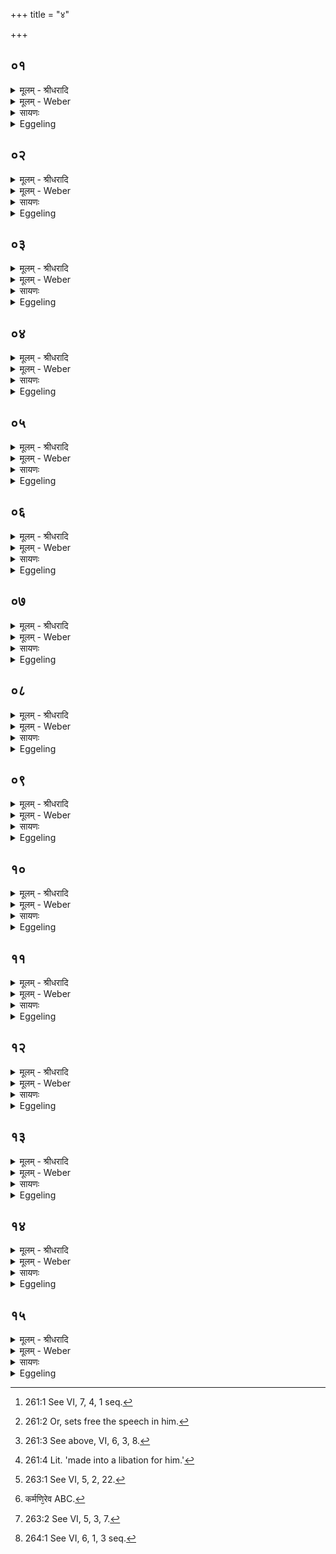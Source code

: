 +++
title = "४"

+++


## ०१
<details><summary>मूलम् - श्रीधरादि</summary>

अ᳘थ व्विष्णुक्रमा᳘न्क्रान्त्वा᳘॥  
व्वात्सप्रे᳘णोपस्थाया᳘स्तमित ऽआदित्ये भ᳘स्मैव᳘ प्रथममु᳘द्वपत्येतद्वा᳘ ऽएनमेतेना᳘न्नेन प्रीणात्येता᳘भिः समि᳘द्भिस्तस्या᳘न्नस्य जग्ध᳘स्यैष᳘ पाप्मा᳘ सीदति भ᳘स्म ते᳘नैनमेतद्व्या᳘वर्त्तयति त᳘स्मिन्न᳘पहतपाप्मन्वा᳘चं व्वि᳘सृजते व्वा᳘चं व्विसृ᳘ज्य समि᳘धमा᳘दधाति रा᳘त्र्या ऽए᳘वैनमेतद᳘न्नेन प्रीणाति रा᳘त्रीᳫँ᳭ रात्रीम᳘प्रयावं भ᳘रन्त ऽइ᳘ति त᳘स्योक्तो ब᳘न्धू रा᳘त्र्या ऽए᳘वैताम᳘रिष्टिᳫँ᳭ स्वस्तिमा᳘शास्ते तद्यत्किञ्चा᳘तो रा᳘त्र्योपसमाद᳘धात्या᳘हुतिकृतᳫँ᳭ है᳘वास्मै त᳘दुपसमा᳘दधाति॥
</details>

<details><summary>मूलम् - Weber</summary>

अ᳘थ विष्णुक्रमा᳘न्क्रान्त्वा᳟॥  
वात्सप्रे᳘णोपस्थाया᳘स्तमित आदित्ये भ᳘स्मैव᳘ प्रथममु᳘द्वपत्येतद्वा᳘ एनमेतेना᳘न्नेन प्रीणात्येता᳘भिः समि᳘द्भिस्तस्या᳘न्नस्य जग्घ᳘स्यैष᳘ पाप्मा᳘ सीदति भ᳘स्म ते᳘नैनमेतद्व्या᳘वर्तयति त᳘स्मिन्न᳘पहतपाप्मन्वा᳘चं वि᳘सृजते वा᳘चं विसृ᳘ज्य समि᳘धमा᳘दधाति रा᳘त्र्या एॗवैनमेतद᳘न्नेन प्रीणाति रा᳘त्रीं-रात्रीम᳘प्रयावम् भ᳘रन्त इ᳘ति त᳘स्योक्तो ब᳘न्धू रा᳘त्र्या एॗवैताम᳘रिष्टिᳫं स्वस्तिमा᳘शास्ते तद्यत्किं चा᳘ती रा᳘त्र्योपसमाद᳘धात्या᳘हुतिकृतᳫं हैॗवास्मै त᳘दुपसमा᳘दधाति॥
</details>

<details><summary>सायणः</summary>

…
</details>

<details><summary>Eggeling</summary>

1. Having then stridden the Vishṇu strides, and reverentially stood by (the fire) with the Vātsapra [^egg_496] (hymn), after the sun has set, he in the first place throws out the ashes (from the fire-pan). For at that (former) time he regales him (Agni) with that food, those kindling-sticks; and the foul part of that eaten food sinks to the bottom as ashes. He now clears him thereof, and infuses speech into him [^egg_497], thus freed from foulness. Having infused speech, he puts on a kindling-stick,--and thereby regales him with food for the night,--with, 'Night for night bearing unremittingly [^egg_498]'--the meaning of this has been told: he prays for that same security and wellbeing for the night; and whatsoever he puts on 'thereafter by night, that he puts on as a libation offered to him [^egg_499].

[^egg_496]: 261:1 See VI, 7, 4, 1 seq.

[^egg_497]: 261:2 Or, sets free the speech in him.

[^egg_498]: 261:3 See above, VI, 6, 3, 8.

[^egg_499]: 261:4 Lit. 'made into a libation for him.'
</details>

## ०२
<details><summary>मूलम् - श्रीधरादि</summary>

(त्य᳘) अ᳘थ प्रातरु᳘दित ऽआदित्ये[[!!]]॥  
भ᳘स्मैव᳘ प्रथममुद्वपत्येतद्वा᳘ ऽएनमेतेना᳘न्नेन[[!!]] प्रीणात्येत᳘या समि᳘धा य᳘च्च रा᳘त्र्योपसमाद᳘धाति तस्या᳘न्नस्य जग्ध᳘स्यैष᳘ पाप्मा᳘ सीदति भ᳘स्म ते᳘नैनमेतद्व्या᳘वर्त्तयति त᳘स्मिन्न᳘पहतपाप्मन्वा᳘चं व्वि᳘सृजते व्वा᳘चं विसृ᳘ज्य समि᳘धमा᳘दधात्य᳘ह्न ऽए᳘वैनमेतद᳘न्नेन प्रीणात्य᳘हरहर᳘प्रयावं भ᳘रन्त ऽइ᳘ति त᳘स्योक्तो ब᳘न्धुर᳘ह्न ऽए᳘वैताम᳘रिष्टिᳫँ᳭ स्वस्तिमा᳘शास्ते तद्यत्किञ्चातो᳘ ऽह्नोपसमाद᳘धात्या᳘हुतिकृतᳫँ᳭ है᳘वास्मै त᳘दुपसमा᳘दधाति॥
</details>

<details><summary>मूलम् - Weber</summary>

अ᳘थ प्रातरु᳘दित आदित्ये᳟॥  
भ᳘स्मैव᳘ प्रथममु᳘द्वपत्येतद्वा᳘ एनमेतेना᳘न्नेन प्रीणात्येत᳘या समि᳘धा य᳘च्च रा᳘त्र्योपसमाद᳘धाति तस्या᳘न्नस्य जग्घ᳘स्यैष᳘ पाप्मा᳘ सीदति भ᳘स्म ते᳘नैनमेतद्व्या᳘वर्तयति त᳘स्मिन्न᳘पहतपाप्मन्वा᳘चं वि᳘सृजते वा᳘चं विसृ᳘ज्य समि᳘धमा᳘दधात्य᳘ह्न एॗवैनमेतद᳘न्नेन प्रीणात्य᳘हरहर᳘प्रयावम् भ᳘रन्त इ᳘ति त᳘स्योक्तो ब᳘न्धुर᳘ह्न एॗवैताम᳘रिष्टिᳫं स्वस्तिमा᳘शास्ते तद्यत्किं चातो᳘ ऽह्नोपसमाद᳘धात्या᳘हुतिकृतᳫं हैॗवास्मै त᳘दुपसमा᳘दधाति॥
</details>

<details><summary>सायणः</summary>

…
</details>

<details><summary>Eggeling</summary>

2. And in the morning, when the sun has risen, he in the first place throws out the ashes. For at that (former) time he regales him with that food, that kindling-stick; and the foul part of that eaten food which he puts on during the night sinks to the

bottom as ashes. He now clears him thereof, and infuses speech into him thus freed from foulness. Having infused speech, he puts on a kindling-stick,--and thereby regales him with food for the day--with, 'Day by day bearing unremittingly;'--the meaning of this has been told: he prays for that same security and well-being for the day; and whatsoever he puts on thereafter by day, that he puts on as a libation offered to him.
</details>

## ०३
<details><summary>मूलम् - श्रीधरादि</summary>

(त्य) अहोरात्रे वा᳘ ऽअभिव᳘र्तमाने[[!!]] संव्वत्सर᳘माप्नुतः संव्वत्सर᳘ ऽइदᳫँ᳭ स᳘र्व्वमाह्णायै᳘वैताम᳘रिष्टिᳫँ᳭ स्वस्तिमा᳘शास्ते॥
</details>

<details><summary>मूलम् - Weber</summary>

अहोरात्रे वा᳘ अभि᳘वर्तमाने संवत्सर᳘माप्नुतः संवत्सर᳘ इदᳫं स᳘र्वमाह्ना᳘यैॗवैताम᳘रिष्टिᳫं स्वस्तिमा᳘शास्ते॥
</details>

<details><summary>सायणः</summary>

…
</details>

<details><summary>Eggeling</summary>

3. Verily, day and night passing on come up to a year, and the year is everything here: he prays for that security and well-being for a succession of days.
</details>

## ०४
<details><summary>मूलम् - श्रीधरादि</summary>

(स्ते᳘ ऽथ) अ᳘थ य᳘दा ऽस्मै व्रतं᳘ प्रय᳘च्छन्ति॥  
(न्त्य᳘) अ᳘थ व्व्रते न्य᳘ज्य समि᳘धमा᳘दधाति न᳘ व्व्रते न्यञ्ज्यादि᳘त्यु[[!!]] है᳘क ऽआहुरा᳘हुतिं त᳘ज्जुहुयाद᳘नवकॢप्तं वै तद्य᳘द्दीक्षित ऽआ᳘हुतिं जुहुयादि᳘ति॥
</details>

<details><summary>मूलम् - Weber</summary>

अ᳘थ यॗदास्मै व्रत᳘म् प्रय᳘छन्ति॥  
अ᳘थ व्रते न्य᳘ज्य समि᳘धमा᳘दधाति न᳘ व्रते न्य᳘ञ्ज्यादि᳘त्यु है᳘क आहुरा᳘हुतिं त᳘ज्जुहुयाद᳘नवकॢप्तं वै तद्य᳘द्दीक्षित आ᳘हुतिं जुहुयादि᳘ति॥
</details>

<details><summary>सायणः</summary>

…
</details>

<details><summary>Eggeling</summary>

4. And when they give him (the Sacrificer) the fast-milk, he puts on a kindling-stick, after dipping it into the fast-milk. Some, however, say, 'Let him not dip it into the fast-milk: he would be offering a libation, and it would be improper were one who is initiated to offer a libation.'
</details>

## ०५
<details><summary>मूलम् - श्रीधरादि</summary>

स वै᳘ न्यञ्ज्यादेव[[!!]]॥  
दै᳘वो वा᳘ ऽअस्यैष᳘ ऽआत्मा᳘ मानुषो ऽयᳫँ᳭[[!!]] स यन्न᳘ न्यञ्ज्यान्न᳘ हैतं दै᳘वमात्मा᳘नं प्रीणीयाद᳘थ य᳘न्न्यन᳘क्ति त᳘थो हैतं दै᳘वमात्मा᳘नं प्रीणाति सा य᳘त्समित्ते᳘न ना᳘हुतिर्य᳘दु व्व्रते᳘ न्यक्ता तेना᳘न्नम᳘न्नᳫँ᳭ हि᳘ व्रतम्[[!!]]॥
</details>

<details><summary>मूलम् - Weber</summary>

स वै न्य᳘ञ्ज्यादेव᳟॥  
दे᳘वो वा᳘ अस्यैष᳘ आत्मा᳘ मानुॗषो ऽयᳫं स यन्न᳘ न्यञ्ज्यान्न᳘ हैतं दै᳘वमात्मा᳘नम् प्रीणीयाद᳘थ य᳘न्न्यन᳘क्ति त᳘थो हैतं दै᳘वमात्मा᳘नम् प्रीणाति सा य᳘त्समित्ते᳘न ना᳘हुतिर्य᳘दु व्रते᳘ न्यक्ता तेना᳘न्नम᳘न्नᳫं हि᳘ व्रत᳘म्॥
</details>

<details><summary>सायणः</summary>

…
</details>

<details><summary>Eggeling</summary>

5. Let him nevertheless dip it in, for that (Āhavanīya fire) is his (the Sacrificer's) divine body, and this (real body of his) is his human one. Now were he not to dip it in, he would not be satisfying that divine body of his; but when he clips it in, he does so satisfy that divine body. And in that it is a kindling-stick, it is not a libation; and in that it is dipped into the fast-milk, it is food, for the fast-milk is food.
</details>

## ०६
<details><summary>मूलम् - श्रीधरादि</summary>

(ᳫँ᳭) स वै᳘ समि᳘धमाधाया᳘थ व्व्रतयति॥  
दै᳘वो वा᳘ ऽअस्यैष᳘ ऽआत्मा᳘ मानु᳘षो ऽयं᳘ देवा᳘ ऽउ वा ऽअग्रे᳘ ऽथ मनु᳘ष्यास्त᳘स्मात्समि᳘धमाधाया᳘थ व्व्रतयति॥
</details>

<details><summary>मूलम् - Weber</summary>

स वै᳘ समि᳘धमाधाया᳘थ व्रतयति॥  
दै᳘वो वा᳘ अस्यैष᳘ आत्मा᳘ मानुॗषो ऽयं᳘ देवा᳘ उ वा अग्रे᳘ ऽथ मनुॗष्यास्त᳘स्मात्समि᳘धमाधाया᳘थ व्रतयति॥
</details>

<details><summary>सायणः</summary>

…
</details>

<details><summary>Eggeling</summary>

6. And having put on the kindling-stick, he drinks the fast-milk; for that (fire) is his divine body, and this (body of his) is the human one; and the gods (come) first, and then men: hence he drinks the fast-milk after putting the kindling-stick on (the fire).
</details>

## ०७
<details><summary>मूलम् - श्रीधरादि</summary>

(त्य᳘) अ᳘न्नपते᳘ ऽन्नस्य नो देहीति[[!!]]॥  
(त्य᳘) अ᳘शनपते᳘ ऽशनस्य नो देही᳘त्येत᳘दनमीव᳘स्य शुष्मि᳘ण ऽइ᳘त्यनशनाय᳘स्य शुष्मि᳘ण ऽइ᳘त्येतत्प्र᳘प्र दाता᳘रं तारिष ऽइ᳘ति य᳘जमानो वै᳘ दाता प्र य᳘जमानं तारिष ऽइ᳘त्येतदू᳘र्जं धेहि द्विप᳘दे च᳘तुष्पद ऽइ᳘त्याशि᳘षमा᳘शास्ते᳘ य᳘दु भिन्ना᳘यै प्रा᳘यश्चित्तिमाहो᳘त्तरस्मिंस्त᳘दन्वाख्या᳘न ऽइ᳘ति॥
</details>

<details><summary>मूलम् - Weber</summary>

अ᳘न्नपते᳘ ऽन्नस्य नो देही᳘ति॥  
अ᳘शनपते᳘ ऽशनस्य नो देही᳘त्येत᳘दनमीव᳘स्य शुष्मि᳘ण इ᳘त्यनशनाय᳘स्य शुष्मि᳘ण इ᳘त्येतत्प्र᳘-प्र दाता᳘रं तारिष इ᳘ति य᳘जमानो वै᳘ दाता प्र य᳘जमानं तारिष इ᳘त्येतदू᳘र्जं धेहि द्विप᳘दे च᳘तुष्पद इ᳘त्याशि᳘षमा᳘शास्ते य᳘दु भिन्ना᳘यै प्रा᳘यश्चित्तिमाहो᳘त्तरस्मिंस्त᳘दन्वाख्या᳘न इ᳘ति॥
</details>

<details><summary>सायणः</summary>

…
</details>

<details><summary>Eggeling</summary>

7. [He puts it on, with Vāj. S. XI, 83] 'O

 Lord of food; give us of thy food!'--that is, 'O Lord of viands, give us of thy viands!'--'of the pain-allaying, strengthening'--that is, 'of the hunger-allaying, strengthening (food),'--'Onward, onward lead thou the giver!'--the giver, doubtless, is the Sacrificer: thus, 'Onward lead thou the Sacrificer!'--'Give us sustenance for the two-footed and the four-footed!'--he thereby asks a blessing. Now as to the expiation in case of (the fire-pan being) broken which, he said, would be explained 'in a subsequent chapter [^egg_500].'

[^egg_500]: 263:1 See VI, 5, 2, 22.
</details>

## ०८
<details><summary>मूलम् - श्रीधरादि</summary>

य᳘द्ये᳘षोखा᳘ भिद्ये᳘त॥  
या᳘ ऽभिन्ना न᳘वा स्था᳘ल्युरुबिली स्यात्त᳘स्यामेनं पर्या᳘वपेदा᳘र्च्छति वा᳘ ऽए᳘षोखा या᳘ भिद्यते᳘ ऽनार्तो वा ऽइयं᳘ देवता᳘ ऽनार्त्तायामिमम᳘नार्तं ब्बिभराणी᳘ति त᳘त्रोखा᳘यै कपा᳘लं पुर᳘स्तात्प्रा᳘स्यति त᳘थो हैष᳘ ऽएत᳘स्यै स्वा᳘यै यो᳘नेर्न᳘ च्यवते॥
</details>

<details><summary>मूलम् - Weber</summary>

य᳘द्येॗषोखा᳘ भिद्ये᳘त॥  
या᳘भिन्ना न᳘वा स्था᳘ल्युरुबिलो स्यात्त᳘स्यामेनम् पर्या᳘वपेदा᳘र्छति वा᳘ एॗषोखा या᳘ भिद्यते᳘ ऽनार्तो इयं᳘ देवता᳘नार्तायामिमम᳘नार्तम् बिभराणी᳘ति त᳘त्रोखा᳘यै कपा᳘लम् पुर᳘स्तात्प्रा᳘स्यति त᳘थो हैष᳘ एत᳘स्यै यो᳘नेर्न᳘ च्यवते॥
</details>

<details><summary>सायणः</summary>

…
</details>

<details><summary>Eggeling</summary>

8. If the fire-pan were to break, let him pour that (fire in the pan) into any such unbroken, new pot with a wide mouth as there may be; for the pan which is broken indeed suffers injury, but uninjured is this deity (Agni): 'Uninjured I will bear him in the uninjured!' so he thinks. Into that (pot) he first throws a potsherd of the (broken) pan, and thus he (Agni) is not deprived of that womb of his.
</details>

## ०९
<details><summary>मूलम् - श्रीधरादि</summary>

(ते᳘ ऽथ) अ᳘थ मृ᳘दमात्दृ᳘त्य॥  
(त्यो) उखां᳘ चोपशयां᳘ च पिष्ट्वा᳘ सᳫँ᳭सृ᳘ज्योखां᳘ करोत्येत᳘यै᳘वावृता᳘ ऽनुपहरन्य᳘जुस्तूष्णी᳘मेव᳘ पक्त्वा᳘ पर्या᳘वपति कर्मणि᳘रेव त᳘त्र प्रा᳘यश्चित्तिः पु᳘नस्तत्कपा᳘लमुखा᳘यामुपसम᳘स्योखां᳘[[!!]] चोपशयां᳘ च पिष्ट्वा᳘ सᳫँ᳭सृ᳘ज्य नि᳘दधाति प्रा᳘यश्चित्तिभ्यः॥
</details>

<details><summary>मूलम् - Weber</summary>

अ᳘थ मृ᳘दमाहृ᳘त्य॥  
उखां᳘ चोपशयां᳘ च पिष्ट्वा᳘ संसृ᳘ज्योखां᳘ करोत्येत᳘यैॗवावृता᳘नुपहरन्य᳘जुस्तूष्णी᳘मेव᳘ पक्त्वा᳘ पर्या᳘वपति कर्मणि᳘रेव [^wbr_1] त᳘त्र प्रा᳘यश्चित्तिः पु᳘नस्त᳘त्कपा᳘लमुखा᳘यामुपसम᳘स्योखां᳘ चोपशयां᳘ च पिष्ट्वा᳘ संसृ᳘ज्य नि᳘दधाति प्रा᳘यश्चित्तिभ्यः॥  

[^wbr_1]: कर्मणि᳘रेव ABC.
</details>

<details><summary>सायणः</summary>

…
</details>

<details><summary>Eggeling</summary>

9. He then takes the (remaining [^egg_501]) clay, and having pounded both the (broken) pan and that remainder, and mixed it, he makes a (new) pan in the very same way, without using any formula, quite silently. Having baked it, he pours (the fire) over. The expiation in this case is one of performance only. Having again thrown that potsherd into the (new) pan, and pounded both the (temporary) pan and the remaining clay, and mixed it, he lays it aside for expiation.

[^egg_501]: 263:2 See VI, 5, 3, 7.
</details>

## १०
<details><summary>मूलम् - श्रीधरादि</summary>

(भ्यो᳘ ऽथ) अ᳘थ य᳘द्येष ऽउ᳘ख्यो ऽग्नि᳘रनुग᳘च्छेत्॥  
(द्गा᳘) गा᳘र्हपत्यं वाव स᳘ गच्छति गा᳘र्हपत्याद्धि स आ᳘त्दृतो भ᳘वति गा᳘र्हपत्यादे᳘वैनं प्रा᳘ञ्चमुद्धृ᳘त्योपसमाधा᳘योखां प्र᳘व्वृञ्ज्यादेत᳘यै᳘वाव्वृता᳘ ऽनुपहरन्य᳘जुस्तूष्णी᳘मेव तां᳘ य᳘दा ऽग्नि᳘रारो᳘हति॥
</details>

<details><summary>मूलम् - Weber</summary>

अ᳘थ य᳘द्येष उ᳘ख्यो ऽग्नि᳘रनुग᳘छेत्॥  
गा᳘र्हपत्यं वाव स᳘ गछति गा᳘र्हपत्याद्धि स आ᳘हृतो भ᳘वति गा᳘र्हपत्यादेॗवैनम् प्रा᳘ञ्चमुद्धृ᳘त्योपसमाधा᳘योखाम् प्र᳘वृञ्ज्यादेत᳘यैॗवावृता᳘नुपहरन्य᳘जुस्तूष्णी᳘मेव तां᳘ यॗदाग्नि᳘रारो᳘हति॥
</details>

<details><summary>सायणः</summary>

…
</details>

<details><summary>Eggeling</summary>

10. And if the fire in the pan (Ukhya Agni) were to go out, it is doubtless to the Gārhapatya that it goes, for from the Gārhapatya it has been taken. Having then taken it out of the Gārhapatya eastwards (to the place of the Āhavanīya), and put fuel on it, let him

put the fire-pan on it in the same way (as before), without using any formula, quite silently. When the fire rises up to it,--
</details>

## ११
<details><summary>मूलम् - श्रीधरादि</summary>

(त्य᳘) अ᳘थ प्रा᳘यश्चित्ती करोति॥  
स᳘र्व्वेभ्यो वा᳘ ऽएष᳘ ऽएतं का᳘मेभ्य ऽआ᳘धत्ते तद्य᳘दे᳘वास्या᳘त्र का᳘मानां व्यवच्छिद्य᳘ते ऽग्नाव᳘नुगते त᳘दे᳘वैतत्स᳘न्तनोति स᳘न्दधात्युभे प्रा᳘यश्चित्ती करोत्यध्वरप्रायश्चित्तिं᳘ चाग्निप्रायश्चित्तिं᳘ चाध्वर᳘स्य पू᳘र्व्वाम᳘थाग्नेस्त᳘स्योक्तो ब᳘न्धुः॥
</details>

<details><summary>मूलम् - Weber</summary>

अ᳘थ प्रा᳘यश्चित्ती करोति॥  
स᳘र्वेभ्यो वा᳘ एष᳘ एतं का᳘मेभ्यो आ᳘धत्ते तद्य᳘देॗवास्या᳘त्र का᳘मानां व्यवछिद्य᳘ते ऽग्नाव᳘नुगते त᳘देॗवैतत्सं᳘तनोति सं᳘दधात्युभे प्रा᳘यश्चित्ती करोत्यध्वरप्रायश्चित्तिं᳘ चाग्निप्रायश्चित्तिं᳘ चाध्वर᳘स्य पू᳘र्वाम᳘थाग्नेस्त᳘स्योक्तो ब᳘न्धुः॥
</details>

<details><summary>सायणः</summary>

…
</details>

<details><summary>Eggeling</summary>

11. He performs two expiations. For it is for (the obtainment of) all his wishes that he makes up that (fire); and whatever part of his wishes is here cut off when the fire goes out, that he thereby joins together and heals. He performs both expiations, that of the (Soma) sacrifice and that of the fire-altar,--first that of the sacrifice, then that of the fire-altar: the significance of this has been explained [^egg_502].

[^egg_502]: 264:1 See VI, 6, 1, 3 seq.
</details>

## १२
<details><summary>मूलम् - श्रीधरादि</summary>

स᳘ समिधा᳘ ऽऽज्यस्योपहत्य[[!!]]॥  
(त्या᳘) आ᳘सीन ऽआ᳘हुतिं जुहोति व्विश्व᳘कर्मणे स्वाहेत्य᳘थोपोत्था᳘य समि᳘धमा᳘दधाति पु᳘नस्त्वा ऽऽदित्या᳘ रुद्रा व्व᳘सवः स᳘मिन्धतां पु᳘नर्ब्रह्म᳘णो व्वसुनीथ यज्ञैरि᳘त्येता᳘स्त्वा देव᳘ताः पु᳘नः स᳘मिन्धतामि᳘त्येत᳘द्घृते᳘न त्वं᳘ त᳘न्वं[[!!]] व्वर्द्धयस्व सत्याः᳘ सन्तु य᳘जमानस्य का᳘मा ऽइ᳘ति घृतेना᳘ह त्वं᳘ त᳘न्वं व्वर्द्ध᳘यस्व ये᳘भ्य ऽउ त्वां का᳘मेभ्यो य᳘जमान ऽआ᳘धत्त᳘ ते ऽस्य स᳘र्व्वे सत्याः᳘ सन्त्वि᳘त्येतत्[[!!]]॥
</details>

<details><summary>मूलम् - Weber</summary>

स᳘ समिधा᳘ज्यस्योपह᳘त्य॥  
आ᳘सीन आ᳘हुतिं जुहोति विश्व᳘कर्मणे स्वाहेत्य᳘थोपोत्था᳘य समि᳘धमा᳘दधाति पु᳘नस्त्वादित्या᳘ रुद्रा व᳘सवः स᳘मिन्धताम् पु᳘नर्ब्रह्म᳘णो वसुनीथ यज्ञैरि᳘त्येता᳘स्त्वा देव᳘ताः पु᳘नः स᳘मिन्धतामि᳘त्येत᳘द्घृते᳘न त्वं᳘ तन्वं᳘ वर्धयस्व स्तयाः᳘ सन्तु य᳘जमानस्य का᳘मा इ᳘ति घृतेना᳘ह त्वं᳘ वर्ध᳘यस्व ये᳘भ्य उ त्वां का᳘मेभ्यो य᳘जमान आ᳘धत्त ते ऽस्य स᳘र्वे सत्याः᳘ सन्त्वि᳘त्येत᳘त्॥
</details>

<details><summary>सायणः</summary>

…
</details>

<details><summary>Eggeling</summary>

12. Having cut out with a kindling-stick some of the butter, he offers sitting a libation, with (Vāg;. S. XII, 4,), 'To Viśvakarman, hail!' Then stepping near he puts the kindling-stick on the fire, with (Vāj. S. XII, 44), 'Again the Ādityas, the Rudras, the Vasus may kindle thee, again the Brahmans with sacrifices, O bringer of good things!'--that is, 'May those deities again kindle thee!'--'With ghee make thou grow thy body, let the wishes of the Sacrificer be true!'--that is, 'With ghee indeed make thou grow thy body, and for whatever wishes the Sacrificer makes up a fire, may they all come true!'
</details>

## १३
<details><summary>मूलम् - श्रीधरादि</summary>

(द᳘) अ᳘थ य᳘दि गा᳘र्हपत्यो ऽनुग᳘च्छेत्॥  
(द) अर᳘णी व्वाव स᳘ गच्छत्यर᳘णिभ्याᳫँ᳭ हि स ऽआ᳘त्दृतो भ᳘वत्यर᳘णिभ्यामे᳘वैनं मथि᳘त्वोपसमाधा᳘य प्रा᳘यश्चित्ती करोति॥
</details>

<details><summary>मूलम् - Weber</summary>

अ᳘थ य᳘दि गा᳘र्हपत्यो ऽनुग᳘छेत्॥  
अर᳘णी वाव स᳘ गछत्यर᳘णिभ्याᳫं हि स आ᳘हृतो भ᳘वत्यर᳘णिभ्यामेॗवैनम् मथिॗत्वोपसमाधा᳘य प्रा᳘यश्चित्ती करोति॥
</details>

<details><summary>सायणः</summary>

…
</details>

<details><summary>Eggeling</summary>

13. And if the Gārhapatya fire were to go out, it is doubtless to the churning-sticks that it goes, for from the churning-sticks it has been taken. Having churned it out with the churning-sticks, and put fuel on it, he performs two expiations.
</details>

## १४
<details><summary>मूलम् - श्रीधरादि</summary>

(त्य᳘) अ᳘थ य᳘दि प्र᳘सुत ऽआहवनी᳘यो ऽनुग᳘च्छेत्॥  
(द्गा᳘) गा᳘र्हपत्यं वाव स᳘ गच्छति गा᳘र्हपत्याद्धि स ऽआ᳘त्दृतो भ᳘वति गा᳘र्हपत्यादे᳘वैनं प्रा᳘ञ्चᳫँ᳭ साङ्काशिने᳘न त्दृ᳘त्वोपसमाधा᳘य प्रा᳘यश्चित्ती करोति यस्त᳘स्मिन्का᳘ले ऽध्वरः स्यात्ता᳘मध्वरप्रायश्चित्तिं᳘ कुर्या᳘त्समान्य᳘ग्निप्रायश्चित्तिः[[!!]]॥
</details>

<details><summary>मूलम् - Weber</summary>

अ᳘थ य᳘दि प्र᳘सुत आहवनी᳘यो ऽनुग᳘छेत्॥  
गा᳘र्हपत्यं वाव स᳘ गछति गा᳘र्हपत्याद्धि स आ᳘हृतो भ᳘वति गा᳘र्हपत्यादेॗवैनम् प्रा᳘ञ्चᳫं सांकाशिने᳘न हृॗत्वोपसमाधा᳘य प्रा᳘यश्चित्तीं करोति यस्त᳘स्मिन्काॗले ऽध्वरः स्यात्ता᳘मध्वरप्रायश्चित्तिं᳘ कुर्या᳘त्समान्य᳘ग्निप्रायश्चित्तिः᳟॥
</details>

<details><summary>सायणः</summary>

…
</details>

<details><summary>Eggeling</summary>

14. And if the Āhavanīya fire were to go out whilst the pressing (of Soma) proceeds, it is doubtless to the Gārhapatya that it goes, for from the Gārhapatya it has been taken. Having taken it straightway

eastward from the Gārhapatya, and put fuel on it, he performs two expiations: whatever (kind of Soma) sacrifice may be (performed) at the time, the expiation of that sacrifice he should perform; and of like kind is the expiation of the fire-altar.
</details>

## १५
<details><summary>मूलम् - श्रीधरादि</summary>

(र᳘) अ᳘थ य᳘द्याग्नीध्री᳘यो ऽनुग᳘च्छेत्॥  
(द्गा᳘) गा᳘र्हपत्यं वाव स᳘ गच्छति गा᳘र्हपत्याद्धि स ऽआ᳘त्दृतो भ᳘वति गा᳘र्हपत्यादे᳘वैनं प्रा᳘ञ्चमु᳘त्तरेण स᳘दो त्दृ᳘त्वोपसमाधा᳘य प्रा᳘यश्चित्ती करोत्य᳘थ य᳘दि गा᳘र्हपत्यो ऽनुग᳘च्छेत्त᳘स्योक्तो ब᳘न्धुः॥
</details>
<details><summary>मूलम् - Weber</summary>

अ᳘थ य᳘द्याग्नीध्री᳘यो ऽनुग᳘छेत्॥  
गा᳘र्हपत्यं वाव स᳘ गछति गा᳘र्हपत्याद्धि स आ᳘हृतो भ᳘वति गा᳘र्हपत्यादेॗवैनम् प्रा᳘ञ्चमु᳘त्तरेण स᳘दो हृॗत्वोपसमाधा᳘य प्रा᳘यश्चित्ती करोत्य᳘थ य᳘दि गा᳘र्हपत्यो ऽनुग᳘छेत्त᳘स्योक्तो ब᳘न्धुः॥
</details>

<details><summary>सायणः</summary>

…
</details>
<details><summary>Eggeling</summary>

15. And if the Āgnīdhrīya fire were to go out, it is doubtless to the Gārhapatya that it goes, for from the Gārhapatya it has been taken. Having taken it from the Gārhapatya eastward along the north of the Sadas, and put fuel on it, he performs two expiations. And if the Gārhapatya were to go out, the meaning (procedure) of that has been explained.
</details>

